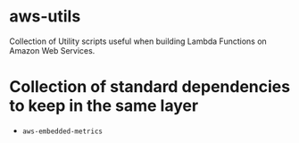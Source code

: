 # aws-utils
Collection of Utility scripts useful when building Lambda Functions on Amazon Web Services.

# Collection of standard dependencies to keep in the same layer

- `aws-embedded-metrics`

